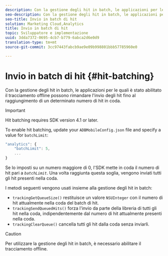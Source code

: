 ```yaml
---
description: Con la gestione degli hit in batch, le applicazioni per le quali è stato abilitato il tracciamento offline possono rimandare l'invio degli hit fino al raggiungimento di un determinato numero di hit in coda.
seo-description: Con la gestione degli hit in batch, le applicazioni per le quali è stato abilitato il tracciamento offline possono rimandare l'invio degli hit fino al raggiungimento di un determinato numero di hit in coda.
seo-title: Invio in batch di hit
solution: Marketing Cloud,Analytics
title: Invio in batch di hit
topic: Sviluppatore e implementazione
uuid: 3dda7372-0695-4cb7-b779-6abca2d6e0d9
translation-type: tm+mt
source-git-commit: 3cc97443fabcb9ae9e09b998801bbb57785960e0

---
```



# Invio in batch di hit {#hit-batching}

Con la gestione degli hit in batch, le applicazioni per le quali è stato abilitato il tracciamento offline possono rimandare l'invio degli hit fino al raggiungimento di un determinato numero di hit in coda.

>[!IMPORTANT]
>
>Hit batching requires SDK version 4.1 or later.

To enable hit batching, update your `ADBMobileConfig.json` file and specify a value for `batchLimit`:

```js
"analytics": {
    "batchLimit": 5,
    ...
}
```

Se lo imposti su un numero maggiore di 0, l'SDK mette in coda il numero di hit pari a *`batchLimit`*. Una volta raggiunta questa soglia, vengono inviati tutti gli hit presenti nella coda.

I metodi seguenti vengono usati insieme alla gestione degli hit in batch:

* `trackingGetQueueSize()` restituisce un valore `NSUInteger` con il numero di hit attualmente nella coda del batch di hit.
* `trackingSendQueuedHits()` forza l'invio da parte della libreria di tutti gli hit nella coda, indipendentemente dal numero di hit attualmente presenti nella coda.
* `trackingClearQueue()` cancella tutti gli hit dalla coda senza inviarli.

>[!CAUTION]
>
>Per utilizzare la gestione degli hit in batch, è necessario abilitare il tracciamento offline.

